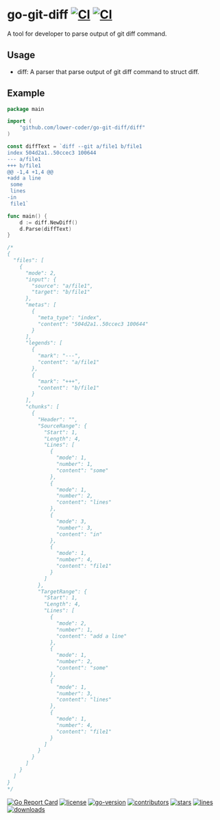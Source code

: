 # go-git-diff [![CI](https://github.com/lower-coder/go-git-diff/actions/workflows/go.yml/badge.svg?branch=main)](https://github.com/lower-coder/go-git-diff/actions/workflows/go.yml) [![CI](https://github.com/lower-coder/go-git-diff/actions/workflows/codeql-analysis.yml/badge.svg?branch=main)](https://github.com/lower-coder/go-git-diff/actions/workflows/codeql-analysis.yml)

A tool for developer to parse output of git diff command.

## Usage

- diff: A parser that parse output of git diff command to struct diff.

## Example

```go
package main

import (
	"github.com/lower-coder/go-git-diff/diff"
)

const diffText = `diff --git a/file1 b/file1
index 504d2a1..50ccec3 100644
--- a/file1
+++ b/file1
@@ -1,4 +1,4 @@
+add a line
 some
 lines
-in
 file1`

func main() {
	d := diff.NewDiff()
	d.Parse(diffText)
}

/*
{
  "files": [
    {
      "mode": 2,
      "input": {
        "source": "a/file1",
        "target": "b/file1"
      },
      "metas": [
        {
          "meta_type": "index",
          "content": "504d2a1..50ccec3 100644"
        }
      ],
      "legends": [
        {
          "mark": "---",
          "content": "a/file1"
        },
        {
          "mark": "+++",
          "content": "b/file1"
        }
      ],
      "chunks": [
        {
          "Header": "",
          "SourceRange": {
            "Start": 1,
            "Length": 4,
            "Lines": [
              {
                "mode": 1,
                "number": 1,
                "content": "some"
              },
              {
                "mode": 1,
                "number": 2,
                "content": "lines"
              },
              {
                "mode": 3,
                "number": 3,
                "content": "in"
              },
              {
                "mode": 1,
                "number": 4,
                "content": "file1"
              }
            ]
          },
          "TargetRange": {
            "Start": 1,
            "Length": 4,
            "Lines": [
              {
                "mode": 2,
                "number": 1,
                "content": "add a line"
              },
              {
                "mode": 1,
                "number": 2,
                "content": "some"
              },
              {
                "mode": 1,
                "number": 3,
                "content": "lines"
              },
              {
                "mode": 1,
                "number": 4,
                "content": "file1"
              }
            ]
          }
        }
      ]
    }
  ]
}
*/
```

[![Go Report Card](https://goreportcard.com/badge/github.com/lower-coder/go-git-diff)](https://goreportcard.com/report/github.com/lower-coder/go-git-diff)
[![license](https://img.shields.io/github/license/lower-coder/go-git-diff)](https://img.shields.io/github/license/lower-coder/go-git-diff)
[![go-version](https://img.shields.io/github/go-mod/go-version/lower-coder/go-git-diff)](https://img.shields.io/github/go-mod/go-version/lower-coder/go-git-diff)
[![contributors](https://img.shields.io/github/contributors/lower-coder/go-git-diff)](https://img.shields.io/github/contributors/lower-coder/go-git-diff)
[![stars](https://img.shields.io/github/stars/lower-coder/go-git-diff)](https://img.shields.io/github/stars/lower-coder/go-git-diff)
[![lines](https://img.shields.io/tokei/lines/github/lower-coder/go-git-diff)](https://img.shields.io/tokei/lines/github/lower-coder/go-git-diff)
[![downloads](https://img.shields.io/github/downloads/lower-coder/go-git-diff/total)](https://img.shields.io/github/downloads/lower-coder/go-git-diff/total)
